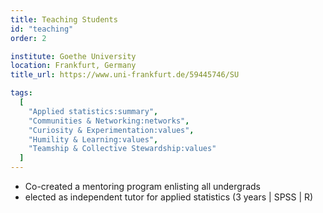 ```yaml
---
title: Teaching Students
id: "teaching"
order: 2

institute: Goethe University
location: Frankfurt, Germany
title_url: https://www.uni-frankfurt.de/59445746/SU

tags:
  [
    "Applied statistics:summary",
    "Communities & Networking:networks",
    "Curiosity & Experimentation:values",
    "Humility & Learning:values",
    "Teamship & Collective Stewardship:values"
  ]
---
```


* Co-created a mentoring program enlisting all undergrads 
* elected as independent tutor for applied statistics (3 years | SPSS | R)
